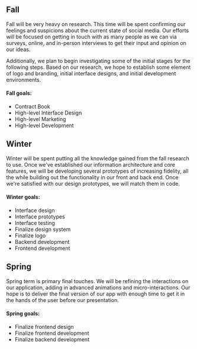 ## Fall

Fall will be very heavy on research. This time will be spent confirming our feelings and suspicions about the current state of social media. Our efforts will be focused on getting in touch with as many people as we can via surveys, online, and in-person interviews to get their input and opinion on our ideas.

Additionally, we plan to begin investigating some of the initial stages for the following steps. Based on our research, we hope to establish some element of logo and branding, initial interface designs, and initial development environments.

#### Fall goals:
- Contract Book
- High-level Interface Design
- High-level Marketing
- High-level Development

## Winter

Winter will be spent putting all the knowledge gained from the fall research to use. Once we've established our information architecture and core features, we will be developing several prototypes of increasing fidelity, all the while building out the functionality in our front and back end. Once we're satisfied with our design prototypes, we will match them in code. 

#### Winter goals:

- Interface design
- Interface prototypes
- Interface testing
- Finalize design system
- Finalize logo
- Backend development
- Frontend development
 
## Spring

Spring term is primary final touches. We will be refining the interactions on our application, adding in advanced animations and micro-interactions. Our hope is to deliver the final version of our app with enough time to get it in the hands of the user before our presentation. 

#### Spring goals:
- Finalize frontend design
- Finalize frontend development
- Finalize backend development
